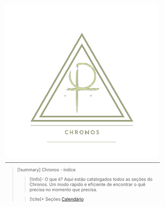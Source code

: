 ![image](.attachments/7ee7c58d19704922bce0028dfe22ad94d047d53c.png) 
___
> [!summary] Chronos - índice
> > [!info]- O que é?
> >  Aqui estão catalogados todos as seções do Chronos. Um modo rápido e eficiente de encontrar o quê precisa no momento que precisa.
> 
> > [!cite]+ Seções
> > [Calendário](/Se%C3%A7%C3%B5es%2FCalend%C3%A1rio/Calend%C3%A1rio.md)
